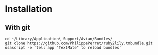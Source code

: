 Installation
============

With git
--------

    cd ~/Library/Application\ Support/Avian/Bundles/
    git clone https://github.com/PhilippePerret/ruby2lily.tmbundle.git
    osascript -e 'tell app "TextMate" to reload bundles'

